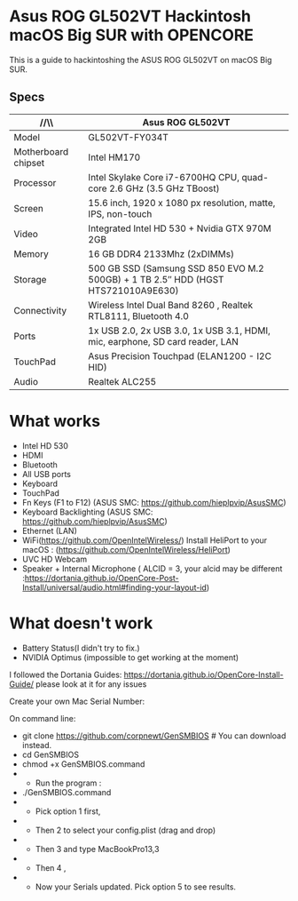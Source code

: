 # Asus ROG GL502VT Hackintosh macOS Big SUR with OPENCORE

This is a guide to hackintoshing the ASUS ROG GL502VT on macOS Big SUR.


## Specs

//\\\ | Asus ROG GL502VT
------------ | -------------
Model | GL502VT-FY034T
Motherboard chipset | Intel HM170
Processor |	Intel Skylake Core i7-6700HQ CPU, quad-core 2.6 GHz (3.5 GHz TBoost)
Screen |	15.6 inch, 1920 x 1080 px resolution, matte, IPS, non-touch
Video |	Integrated Intel HD 530 + Nvidia GTX 970M 2GB
Memory |	16 GB DDR4 2133Mhz (2xDIMMs)
Storage |	500 GB SSD (Samsung SSD 850 EVO M.2 500GB) + 1 TB 2.5″ HDD (HGST HTS721010A9E630)
Connectivity |	Wireless Intel Dual Band 8260 , Realtek RTL8111, Bluetooth 4.0
Ports | 1x USB 2.0,	2x USB 3.0, 1x USB 3.1, HDMI, mic, earphone, SD card reader, LAN
TouchPad | Asus Precision Touchpad (ELAN1200 - I2C HID)
Audio | Realtek ALC255

# What works

* Intel HD 530
* HDMI
* Bluetooth
* All USB ports
* Keyboard
* TouchPad 
* Fn Keys (F1 to F12) (ASUS SMC: https://github.com/hieplpvip/AsusSMC)
* Keyboard Backlighting (ASUS SMC: https://github.com/hieplpvip/AsusSMC)
* Ethernet (LAN)
* WiFi(https://github.com/OpenIntelWireless/)
  Install HeliPort to your macOS : (https://github.com/OpenIntelWireless/HeliPort)
* UVC HD Webcam
* Speaker + Internal Microphone ( ALCID = 3,  your alcid may be different :https://dortania.github.io/OpenCore-Post-Install/universal/audio.html#finding-your-layout-id)

# What doesn't work

* Battery Status(I didn't try to fix.)
* NVIDIA Optimus (impossible to get working at the moment)


I followed the Dortania Guides: https://dortania.github.io/OpenCore-Install-Guide/ please look at it for any issues

Create your own Mac Serial Number:

  On command line:
  * git clone https://github.com/corpnewt/GenSMBIOS  # You can download instead.
  * cd GenSMBIOS
  * chmod +x GenSMBIOS.command
  * - Run the program :
  * ./GenSMBIOS.command
  * - Pick option 1 first,
  * - Then 2 to select your config.plist (drag and drop)
  * - Then 3 and type MacBookPro13,3
  * - Then 4 , 
  * - Now your Serials updated. Pick option 5 to see results.


